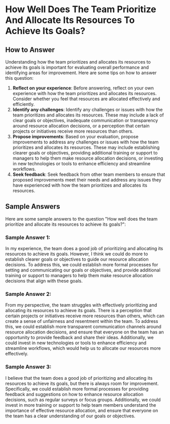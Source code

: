 How Well Does The Team Prioritize And Allocate Its Resources To Achieve Its Goals?
=========================================================================================================

How to Answer
-------------

Understanding how the team prioritizes and allocates its resources to achieve its goals is important for evaluating overall performance and identifying areas for improvement. Here are some tips on how to answer this question:

1. **Reflect on your experience**: Before answering, reflect on your own experience with how the team prioritizes and allocates its resources. Consider whether you feel that resources are allocated effectively and efficiently.
2. **Identify any challenges**: Identify any challenges or issues with how the team prioritizes and allocates its resources. These may include a lack of clear goals or objectives, inadequate communication or transparency around resource allocation decisions, or a perception that certain projects or initiatives receive more resources than others.
3. **Propose improvements**: Based on your evaluation, propose improvements to address any challenges or issues with how the team prioritizes and allocates its resources. These may include establishing clearer goals or objectives, providing additional training or support to managers to help them make resource allocation decisions, or investing in new technologies or tools to enhance efficiency and streamline workflows.
4. **Seek feedback**: Seek feedback from other team members to ensure that proposed improvements meet their needs and address any issues they have experienced with how the team prioritizes and allocates its resources.

Sample Answers
--------------

Here are some sample answers to the question "How well does the team prioritize and allocate its resources to achieve its goals?":

### Sample Answer 1:

In my experience, the team does a good job of prioritizing and allocating its resources to achieve its goals. However, I think we could do more to establish clearer goals or objectives to guide our resource allocation decisions. To address this, we could establish more formal processes for setting and communicating our goals or objectives, and provide additional training or support to managers to help them make resource allocation decisions that align with these goals.

### Sample Answer 2:

From my perspective, the team struggles with effectively prioritizing and allocating its resources to achieve its goals. There is a perception that certain projects or initiatives receive more resources than others, which can create a sense of unfairness and resentment within the team. To address this, we could establish more transparent communication channels around resource allocation decisions, and ensure that everyone on the team has an opportunity to provide feedback and share their ideas. Additionally, we could invest in new technologies or tools to enhance efficiency and streamline workflows, which would help us to allocate our resources more effectively.

### Sample Answer 3:

I believe that the team does a good job of prioritizing and allocating its resources to achieve its goals, but there is always room for improvement. Specifically, we could establish more formal processes for providing feedback and suggestions on how to enhance resource allocation decisions, such as regular surveys or focus groups. Additionally, we could invest in more training or support to help team members understand the importance of effective resource allocation, and ensure that everyone on the team has a clear understanding of our goals or objectives.
